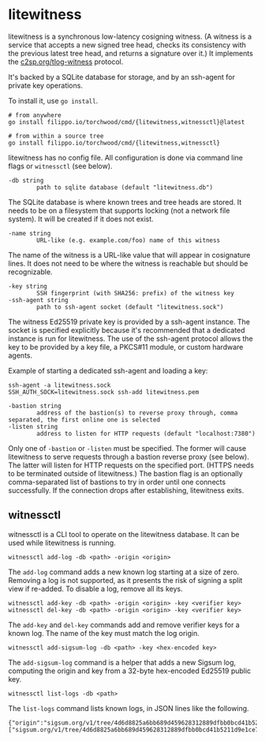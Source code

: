 # litewitness

litewitness is a synchronous low-latency cosigning witness. (A witness is a
service that accepts a new signed tree head, checks its consistency with the
previous latest tree head, and returns a signature over it.) It implements the
[c2sp.org/tlog-witness](https://c2sp.org/tlog-witness) protocol.

It's backed by a SQLite database for storage, and by an ssh-agent for private
key operations.

To install it, use `go install`.

```
# from anywhere
go install filippo.io/torchwood/cmd/{litewitness,witnessctl}@latest

# from within a source tree
go install filippo.io/torchwood/cmd/{litewitness,witnessctl}
```

litewitness has no config file. All configuration is done via command line flags
or `witnessctl` (see below).

    -db string
            path to sqlite database (default "litewitness.db")

The SQLite database is where known trees and tree heads are stored. It needs to
be on a filesystem that supports locking (not a network file system). It will be
created if it does not exist.

    -name string
            URL-like (e.g. example.com/foo) name of this witness

The name of the witness is a URL-like value that will appear in cosignature
lines. It does not need to be where the witness is reachable but should be
recognizable.

    -key string
            SSH fingerprint (with SHA256: prefix) of the witness key
    -ssh-agent string
            path to ssh-agent socket (default "litewitness.sock")

The witness Ed25519 private key is provided by a ssh-agent instance. The socket
is specified explicitly because it's recommended that a dedicated instance is
run for litewitness. The use of the ssh-agent protocol allows the key to be
provided by a key file, a PKCS#11 module, or custom hardware agents.

Example of starting a dedicated ssh-agent and loading a key:

```
ssh-agent -a litewitness.sock
SSH_AUTH_SOCK=litewitness.sock ssh-add litewitness.pem
```

    -bastion string
            address of the bastion(s) to reverse proxy through, comma separated, the first online one is selected
    -listen string
            address to listen for HTTP requests (default "localhost:7380")

Only one of `-bastion` or `-listen` must be specified. The former will cause
litewitness to serve requests through a bastion reverse proxy (see below). The
latter will listen for HTTP requests on the specified port. (HTTPS needs to be
terminated outside of litewitness.) The bastion flag is an optionally
comma-separated list of bastions to try in order until one connects
successfully. If the connection drops after establishing, litewitness exits.

## witnessctl

witnessctl is a CLI tool to operate on the litewitness database. It can be used
while litewitness is running.

    witnessctl add-log -db <path> -origin <origin>

The `add-log` command adds a new known log starting at a size of zero. Removing
a log is not supported, as it presents the risk of signing a split view if
re-added. To disable a log, remove all its keys.

    witnessctl add-key -db <path> -origin <origin> -key <verifier key>
    witnessctl del-key -db <path> -origin <origin> -key <verifier key>

The `add-key` and `del-key` commands add and remove verifier keys for a known
log. The name of the key must match the log origin.

    witnessctl add-sigsum-log -db <path> -key <hex-encoded key>

The `add-sigsum-log` command is a helper that adds a new Sigsum log, computing
the origin and key from a 32-byte hex-encoded Ed25519 public key.

    witnessctl list-logs -db <path>

The `list-logs` command lists known logs, in JSON lines like the following.

    {"origin":"sigsum.org/v1/tree/4d6d8825a6bb689d459628312889dfbb0bcd41b5211d9e1ce768b0ff0309e562","size":5,"root_hash":"QrtXrQZCCvpIgsSmOsah7HdICzMLLyDfxToMql9WTjY=","keys":["sigsum.org/v1/tree/4d6d8825a6bb689d459628312889dfbb0bcd41b5211d9e1ce768b0ff0309e562+5202289b+Af/cLU2Y5BJNP+r3iMDC+av9eWCD0fBJVDfzAux5zxAP"]}
